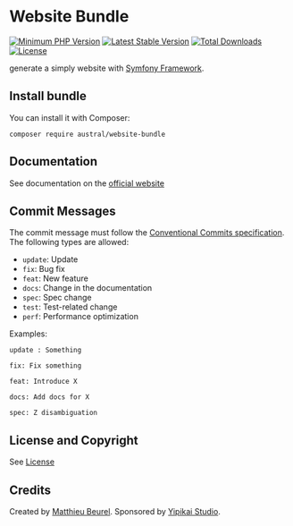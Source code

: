 # Website Bundle

[![Minimum PHP Version](https://img.shields.io/badge/php-%3E%3D%207.4-8892BF.svg)](https://php.net/)
[![Latest Stable Version](https://img.shields.io/packagist/v/austral/website-bundle.svg)](https://packagist.org/packages/austral/website-bundle)
[![Total Downloads](https://poser.pugx.org/austral/website-bundle/downloads.svg)](https://packagist.org/packages/austral/website-bundle)
[![License](https://poser.pugx.org/austral/website-bundle/license.svg)](https://packagist.org/packages/austral/website-bundle)

generate a simply website with [Symfony Framework](https://symfony.com).

## Install bundle

You can install it with Composer:

```
composer require austral/website-bundle
```

## Documentation
See documentation on the [official website](https://austral.dev/bundles/website-bundle)

## Commit Messages

The commit message must follow the [Conventional Commits specification](https://www.conventionalcommits.org/).
The following types are allowed:

* `update`: Update
* `fix`: Bug fix
* `feat`: New feature
* `docs`: Change in the documentation
* `spec`: Spec change
* `test`: Test-related change
* `perf`: Performance optimization

Examples:

    update : Something

    fix: Fix something

    feat: Introduce X

    docs: Add docs for X

    spec: Z disambiguation

## License and Copyright
See [License](https://austral.dev/en/license)

## Credits
Created by [Matthieu Beurel](https://www.mbeurel.com). Sponsored by [Yipikai Studio](https://yipikai.studio).